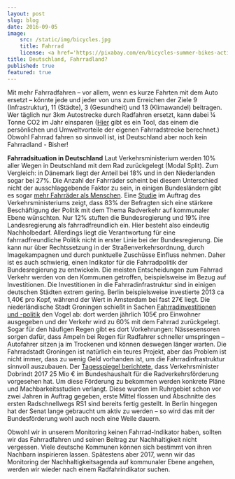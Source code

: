 ```yaml
---
layout: post
slug: blog
date: 2016-09-05
image: 
    src: /static/img/bicycles.jpg
    title: Fahrrad
    license: <a href='https://pixabay.com/en/bicycles-summer-bikes-activity-405779/'>CCO</a>
title: Deutschland, Fahrradland?
published: true
featured: true
---
```


Mit mehr Fahrradfahren – vor allem, wenn es kurze Fahrten mit dem Auto ersetzt – könnte jede und jeder von uns zum Erreichen der Ziele 9 (Infrastruktur), 11 (Städte), 3 (Gesundheit) und 13 (Klimawandel) beitragen. Wer täglich nur 3km Autostrecke durch Radfahren ersetzt,  kann dabei ¼ Tonne CO2 im Jahr einsparen ([Hier](http://www.klingelts-bw.de/co2-sparen/) gibt es ein Tool, das einem die persönlichen und Umweltvorteile der eigenen Fahrradstrecke berechnet.) Obwohl Fahrrad fahren so sinnvoll ist, ist Deutschland aber noch kein Fahrradland - Bisher!

**Fahrradsituation in Deutschland**
Laut Verkehrsministerium werden 10% aller Wegen in Deutschland mit dem Rad zurückgelegt (Modal Split). Zum Vergleich: in Dänemark liegt der Anteil bei 18% und in den Niederlanden sogar bei 27%. Die Anzahl der Fahrräder scheint bei diesem Unterschied nicht der ausschlaggebende Faktor zu sein, in einigen Bundesländern gibt es sogar [mehr Fahrräder als Menschen](http://www.ziv-zweirad.de/fileadmin/redakteure/Downloads/PDFs/radverkehr-in-zahlen.pdf). Eine [Studie](http://www.bmvi.de/SharedDocs/DE/Anlage/VerkehrUndMobilitaet/Fahrrad/fahrrad-monitor-deutschland-2015.pdf?__blob=publicationFile) im Auftrag des Verkehrsministeriums zeigt, dass 83% der Befragten sich eine stärkere Beschäftigung der Politik mit dem Thema Radverkehr auf kommunaler Ebene wünschten. Nur 12% stuften die Bundesregierung und 19% ihre Landesregierung als fahrradfreundlich ein. Hier besteht also eindeutig Nachholbedarf. Allerdings liegt die Verantwortung für eine fahrradfreundliche Politik nicht in erster Linie bei der Bundesregierung. Die kann nur über Rechtssetzung in der Straßenverkehrsordnung, durch Imagekampagnen und durch punktuelle Zuschüsse Einfluss nehmen. Daher ist es auch schwierig, einen Indikator für die Fahrradpolitik der Bundesregierung zu entwickeln. Die meisten Entscheidungen zum Fahrrad Verkehr werden von den Kommunen getroffen, beispielsweise im Bezug auf Investitionen. Die Investitionen in die Fahrradinfrastruktur sind in einigen deutschen Städten extrem gering. Berlin beispielsweise investierte 2013 ca 1,40€ pro Kopf, während der Wert in Amsterdam bei fast 27€ liegt. Die niederländische Stadt Groningen schießt in Sachen [Fahrradinvestitionen  und -politik](http://www.zeit.de/mobilitaet/2016-05/fahrrad-verkehr-groningen-wandel-infrastruktur-investition) den Vogel ab: dort werden jährlich 105€ pro Einwohner ausgegeben und der Verkehr wird zu 60% mit dem Fahrrad zurückgelegt. Sogar für den häufigen Regen gibt es dort Vorkehrungen: Nässesensoren sorgen dafür, dass Ampeln bei Regen für Radfahrer schneller umspringen – Autofahrer sitzen ja im Trockenen und können deswegen länger warten. 
Die Fahrradstadt Groningen ist natürlich ein teures Projekt, aber das Problem ist nicht immer, dass zu wenig Geld vorhanden ist, um die Fahrradinfrastruktur sinnvoll auszubauen. Der [Tagesspiegel berichtete](http://www.tagesspiegel.de/berlin/radverkehrsfoerderung-vom-bundesminister-der-ruhrpott-radelt-berlin-guckt-zu/13977396.html), dass Verkehrsminister Dobrindt 2017 25 Mio € im Bundeshaushalt für die Radverkehrsförderung vorgesehen hat. Um diese Förderung zu bekommen werden konkrete Pläne und Machbarkeitsstudien verlangt. Diese wurden im Ruhrgebiet schon vor zwei Jahren in Auftrag gegeben, erste Mittel flossen und Abschnitte des ersten Radschnellwegs RS1 sind bereits fertig gestellt. In Berlin hingegen hat der Senat lange gebraucht um aktiv zu werden – so wird das mit der Bundesförderung wohl auch noch eine Weile dauern. 

Obwohl wir in unserem Monitoring keinen Fahrrad-Indikator haben, sollten wir das Fahrradfahren und seinen Beitrag zur Nachhaltigkeit nicht vergessen. Viele deutsche Kommunen können sich bestimmt von ihren Nachbarn inspirieren lassen.  Spätestens aber 2017, wenn wir das Monitoring der Nachhaltigkeitsagenda auf kommunaler Ebene angehen, werden wir wieder nach einem Radfahrindikator suchen.
